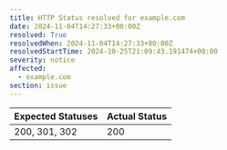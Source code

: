 ```yaml
---
title: HTTP Status resolved for example.com
date: 2024-11-04T14:27:33+00:00Z
resolved: True
resolvedWhen: 2024-11-04T14:27:33+00:00Z
resolvedStartTime: 2024-10-25T21:09:43.191474+00:00
severity: notice
affected:
  - example.com
section: issue
---
```


| Expected Statuses | Actual Status  |
|-------------------|----------------|
| 200, 301, 302 | 200 |
